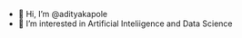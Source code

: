 - 👋 Hi, I’m @adityakapole
- 👀 I’m interested in Artificial Inteliigence and Data Science


<!---
adityakapole/adityakapole is a ✨ special ✨ repository because its `README.md` (this file) appears on your GitHub profile.
You can click the Preview link to take a look at your changes.
--->
